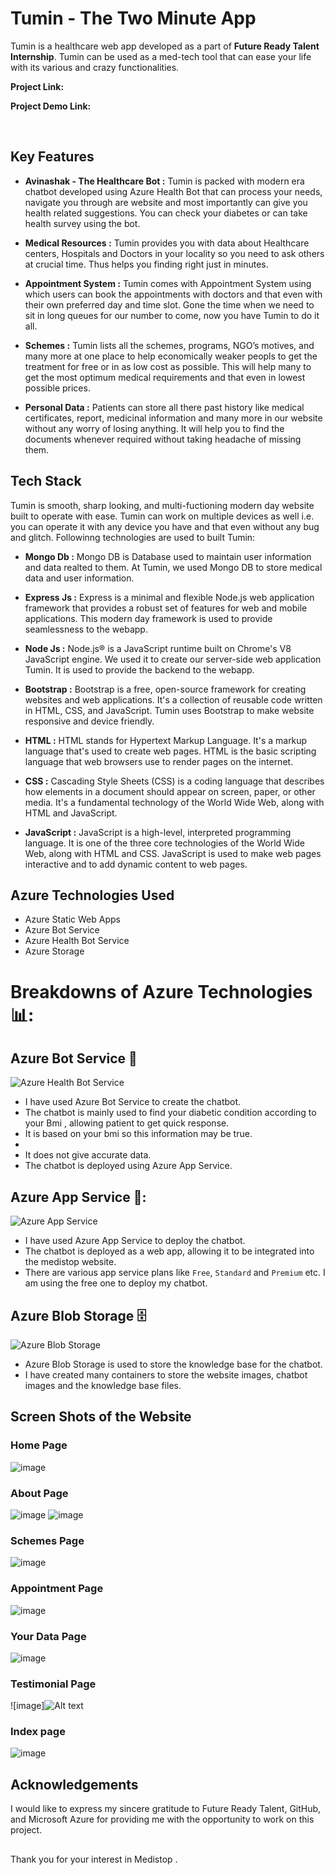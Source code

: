 # Tumin - The Two Minute App
Tumin is a healthcare web app developed as a part of **Future Ready Talent Internship**. 
Tumin can be used as a med-tech tool that can ease your life with its various and crazy functionalities.

**Project Link:** 

**Project Demo Link:** 

<br>

## Key Features

- **Avinashak - The Healthcare Bot :** Tumin is packed with modern era chatbot developed using Azure Health Bot that can process your needs, navigate you through are website and most importantly can give you health related suggestions.
You can check your diabetes or can take health survey using the bot.

- **Medical Resources :** Tumin provides you with data about Healthcare centers, Hospitals and Doctors in your locality so you need to ask others at crucial time. Thus helps you finding right just in minutes.

- **Appointment System :** Tumin comes with Appointment System using which users can book the appointments with doctors and that even with their own preferred day and time slot. Gone the time when we need to sit in long queues for our number to come, now you have Tumin to do it all.

- **Schemes :** Tumin lists all the schemes, programs, NGO’s motives, and many more at one place to help economically weaker peopls to get the treatment for free or in as low cost as possible. This will help many to get the most optimum medical requirements and that even in lowest possible prices.

- **Personal Data :** Patients can store all there past history like medical certificates, report, medicinal information and many more in our website without any worry of losing anything. It will help you to find the documents whenever required without taking headache of missing them.

## Tech Stack
Tumin is smooth, sharp looking, and multi-fuctioning modern day website built to operate with ease. Tumin can work on multiple devices as well i.e. you can operate it with any device you have and that even without any bug and glitch.
Followinng technologies are used to built Tumin: 

- **Mongo Db :** Mongo DB is Database used to maintain user information and data realted to them. At Tumin, we used Mongo DB to store medical data and user information.

- **Express Js :** Express is a minimal and flexible Node.js web application framework that provides a robust set of features for web and mobile applications. This modern day framework is used to provide seamlessness to the webapp.

- **Node Js :** Node.js® is a JavaScript runtime built on Chrome's V8 JavaScript engine. We used it to create our server-side web application Tumin. It is used to provide the backend to the webapp.

- **Bootstrap :** Bootstrap is a free, open-source framework for creating websites and web applications. It's a collection of reusable code written in HTML, CSS, and JavaScript. Tumin uses Bootstrap to make website responsive and device friendly.

- **HTML :** HTML stands for Hypertext Markup Language. It's a markup language that's used to create web pages. HTML is the basic scripting language that web browsers use to render pages on the internet. 

- **CSS :** Cascading Style Sheets (CSS) is a coding language that describes how elements in a document should appear on screen, paper, or other media. It's a fundamental technology of the World Wide Web, along with HTML and JavaScript.

- **JavaScript :** JavaScript is a high-level, interpreted programming language. It is one of the three core technologies of the World Wide Web, along with HTML and CSS. JavaScript is used to make web pages interactive and to add dynamic content to web pages.

## Azure Technologies Used
- Azure Static Web Apps
- Azure Bot Service
- Azure Health Bot Service
- Azure Storage

# Breakdowns of Azure Technologies 📊:


## Azure Bot Service 🤖

![Azure Health Bot Service](./readme_images/azure-health-bot.png)

- I have used Azure Bot Service to create the chatbot.
- The chatbot is mainly used to find your diabetic condition according to your Bmi , allowing patient to get quick response.
- It is based on your bmi so this information may be true. 
- 
- It does not give accurate data.
- The chatbot is deployed using Azure App Service.

 
## Azure App Service 📱:

![Azure App Service](./readme_images/azure-service.png)

- I have used Azure App Service to deploy the chatbot.
- The chatbot is deployed as a web app, allowing it to be integrated into the medistop website.
- There are various app service plans like `Free`, `Standard` and `Premium` etc. I am using the free one to deploy my chatbot.

## Azure Blob Storage 🗄️

![Azure Blob Storage](./readme_images/azure-blob-storage.png)

- Azure Blob Storage is used to store the knowledge base for the chatbot.
- I have created many containers to store the website images, chatbot images and the knowledge base files.

## Screen Shots of the Website
### Home Page
![image](./readme_images/HomePage.png)

### About Page
![image](./readme_images/about-page.png)
![image](./readme_images/about-page2.png)

### Schemes Page
![image](./readme_images/schemes.png)

### Appointment Page
![image](./readme_images/appointment.png)

### Your Data Page
![image](./readme_images/yourdata.png)

### Testimonial Page
![image]![Alt text](./readme_images/Testomonial.png)


### Index page 
![image](./readme_images/index-page.png)




## Acknowledgements
I would like to express my sincere gratitude to Future Ready Talent, GitHub, and Microsoft Azure for providing me with the opportunity to work on this project.

##
Thank you for your interest in Medistop .
